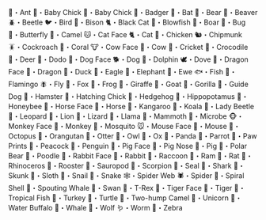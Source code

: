 🐜・Ant
🐤・Baby Chick
🐥・Baby Chick
🦡・Badger
🦇・Bat
🐻・Bear
🦫・Beaver
🪲・Beetle
🐦・Bird
🦬・Bison
🐈・Black Cat
🐡・Blowfish
🐗・Boar
🐛・Bug
🦋・Butterfly
🐪・Camel
🐱・Cat Face
🐈・Cat
🐔・Chicken
🐿・Chipmunk
🪳・Cockroach
🪸・Coral
🐮・Cow Face
🐄・Cow
🦗・Cricket
🐊・Crocodile
🦌・Deer
🦤・Dodo
🐶・Dog Face
🐕・Dog
🐬・Dolphin
🕊・Dove
🐲・Dragon Face
🐉・Dragon
🦆・Duck
🦅・Eagle
🐘・Elephant
🐑・Ewe
🐟・Fish
🦩・Flamingo
🪰・Fly
🦊・Fox
🐸・Frog
🦒・Giraffe
🐐・Goat
🦍・Gorilla
🦮・Guide Dog
🐹・Hamster
🐣・Hatching Chick
🦔・Hedgehog
🦛・Hippopotamus
🐝・Honeybee
🐴・Horse Face
🐎・Horse
🦘・Kangaroo
🐨・Koala
🐞・Lady Beetle
🐆・Leopard
🦁・Lion
🦎・Lizard
🦙・Llama
🦣・Mammoth
🦠・Microbe
🐵・Monkey Face
🐒・Monkey
🦟・Mosquito
🐭・Mouse Face
🐁・Mouse
🐙・Octopus
🦧・Orangutan
🦦・Otter
🦉・Owl
🐂・Ox
🐼・Panda
🦜・Parrot
🐾・Paw Prints
🦚・Peacock
🐧・Penguin
🐷・Pig Face
🐽・Pig Nose
🐖・Pig
🐻・Polar Bear
🐩・Poodle
🐰・Rabbit Face
🐇・Rabbit
🦝・Raccoon
🐏・Ram
🐀・Rat
🦏・Rhinoceros
🐓・Rooster
🦕・Sauropod
🦂・Scorpion
🦭・Seal
🦈・Shark
🦨・Skunk
🦥・Sloth
🐌・Snail
🐍・Snake
🕸・Spider Web
🕷・Spider
🐚・Spiral Shell
🐳・Spouting Whale
🦢・Swan
🦖・T-Rex
🐯・Tiger Face
🐅・Tiger
🐠・Tropical Fish
🦃・Turkey
🐢・Turtle
🐫・Two-hump Camel
🦄・Unicorn
🐃・Water Buffalo
🐋・Whale
🐺・Wolf
🪱・Worm
🦓・Zebra